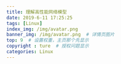 ```yaml
---
title: 理解高性能网络模型
date: 2019-6-11 17:25:25
tags: [Linux]
index_img: /img/avatar.png
banner_img: /img/avatar.png  # 详情页图片
top: 9  # 设置权重，主页那个先显示
copyright : ture  # 授权问题显示
categories: Linux
---
```


<!-- more -->

